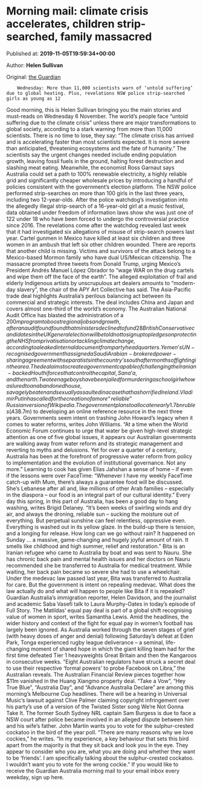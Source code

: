 
# Morning mail: climate crisis accelerates, children strip-searched, family massacred

Published at: **2019-11-05T19:59:34+00:00**

Author: **Helen Sullivan**

Original: [the Guardian](https://www.theguardian.com/australia-news/2019/nov/06/morning-mail-climate-crisis-accelerates-children-strip-searched-family-massacred)


        Wednesday: More than 11,000 scientists warn of ‘untold suffering’ due to global heating. Plus, revelations NSW police strip-searched girls as young as 12
      
Good morning, this is Helen Sullivan bringing you the main stories and must-reads on Wednesday 6 November.
The world’s people face “untold suffering due to the climate crisis” unless there are major transformations to global society, according to a stark warning from more than 11,000 scientists. There is no time to lose, they say: “The climate crisis has arrived and is accelerating faster than most scientists expected. It is more severe than anticipated, threatening ecosystems and the fate of humanity.” The scientists say the urgent changes needed include ending population growth, leaving fossil fuels in the ground, halting forest destruction and slashing meat eating. Meanwhile, the economist Ross Garnaut says Australia could set a path to 100% renewable electricity, a highly reliable grid and significantly cheaper wholesale prices by introducing a handful of policies consistent with the government’s election platform.
The NSW police performed strip-searches on more than 100 girls in the last three years, including two 12-year-olds. After the police watchdog’s investigation into the allegedly illegal strip-search of a 16-year-old girl at a music festival, data obtained under freedom of information laws show she was just one of 122 under 18 who have been forced to undergo the controversial practice since 2016. The revelations come after the watchdog revealed last week that it had investigated six allegations of misuse of strip-search powers last year.
Cartel gunmen in Mexico have killed at least six children and three women in an ambush that left six other children wounded. There are reports that another child is missing. Victims and survivors of the attack belong to a Mexico-based Mormon family who have dual US/Mexican citizenship. The massacre prompted three tweets from Donald Trump, urging Mexico’s President Andrés Manuel López Obrador to “wage WAR on the drug cartels and wipe them off the face of the earth”.
The alleged exploitation of frail and elderly Indigenous artists by unscrupulous art dealers amounts to “modern-day slavery”, the chair of the APY Art Collective has said.
The Asia-Pacific trade deal highlights Australia’s perilous balancing act between its commercial and strategic interests. The deal includes China and Japan and covers almost one-third of the world’s economy.
The Australian National Audit Office has blasted the administration of a $200m program to boost regional jobs and growth, after an audit found found that ministers declined to fund 28% of grants recommended by officials, and approved 17% that had not been recommended to them.
British Conservative candidates in the UK general election will be told not to sign up to pledges on protecting the NHS from privatisation or tackling climate change, according to a leaked internal document from party headquarters.
Yemen’s UN-recognised government has signed a Saudi Arabian-brokered power-sharing agreement with separatists in the country’s south after months of fighting in the area. The deal aims to create a government capable of challenging the Iranian-backed Houthi forces that control the capital, Sana’a, and the north.
Two teenage boys have been jailed for murdering a schoolgirl who was lured to an abandoned house, savagely beaten and sexually assaulted in a case that has horrified Ireland.
Vladimir Putin has called for the creation of a more “reliable” Russian version of Wikipedia. The government plans to allocate nearly 1.7bn rubles (A$38.7m) to developing an online reference resource in the next three years.
Governments seem intent on trashing John Howard’s legacy when it comes to water reforms, writes John Williams. “At a time when the World Economic Forum continues to urge that water be given high-level strategic attention as one of five global issues, it appears our Australian governments are walking away from water reform and its strategic management and reverting to myths and delusions. Yet for over a quarter of a century, Australia has been at the forefront of progressive water reform from policy to implementation and the evolution of institutional governance. Not any more.”
Learning to cook has given Elias Jahshan a sense of home – if even if the lessons were over FaceTime: “Whenever I have my weekly FaceTime catch-up with Mum, there’s always a guarantee food will be discussed. She’s Lebanese after all and, like millions of other Arab families – especially in the diaspora – our food is an integral part of our cultural identity.”
Every day this spring, in this part of Australia, has been a good day to hang washing, writes Brigid Delaney. “It’s been weeks of swirling winds and dry air, and always the droning, reliable sun – sucking the moisture out of everything. But perpetual sunshine can feel relentless, oppressive even. Everything is washed out in its yellow glaze. In the build-up there is tension, and a longing for release. How long can we go without rain? It happened on Sunday … a massive, game-changing and hugely joyful amount of rain. It smells like childhood and high summer, relief and restoration.”
Bita is an Iranian refugee who came to Australia by boat and was sent to Nauru. She has chronic back pain and mental health issues and her doctors on Nauru recommended she be transferred to Australia for medical treatment. While waiting, her back pain became so severe she had to use a wheelchair. Under the medevac law passed last year, Bita was transferred to Australia for care. But the government is intent on repealing medevac. What does the law actually do and what will happen to people like Bita if it is repealed? Guardian Australia’s immigration reporter, Helen Davidson, and the journalist and academic Saba Vasefi talk to Laura Murphy-Oates in today’s episode of Full Story.
The Matildas’ equal pay deal is part of a global shift recognising value of women in sport, writes Samantha Lewis. Amid the headlines, the wider history and context of the fight for equal pay in women’s football has largely been ignored.
As Australia worked through the seven stages of grief (with heavy doses of anger and denial) following Saturday’s defeat at Eden Park, Tonga experienced rugby league deliverance – a seminal, life-changing moment of shared hope in which the giant killing team had for the first time defeated Tier 1 heavyweights Great Britain and then the Kangaroos in consecutive weeks.
“Eight Australian regulators have struck a secret deal to use their respective ‘formal powers’ to probe Facebook on Libra,” the Australian reveals. The Australian Financial Review pieces together how $11m vanished in the Huang Xiangmo property deal. “Take a Vow”, “Hey True Blue”, “Australia Day”, and “Advance Australia Declare” are among this morning’s Melbourne Cup headlines.
There will be a hearing in Universal Music’s lawsuit against Clive Palmer claiming copyright infringement over his party’s use of a version of the Twisted Sister song We’re Not Gonna Take It.
The former South Sydney NRL captain Sam Burgess is due to face a NSW court after police became involved in an alleged dispute between him and his wife’s father.
John Martin wants you to vote for the sulphur-crested cockatoo in the bird of the year poll. “There are many reasons why we love cockies,” he writes. “In my experience, a key behaviour that sets this bird apart from the majority is that they sit back and look you in the eye. They appear to consider who you are, what you are doing and whether they want to be ‘friends’. I am specifically talking about the sulphur-crested cockatoo. I wouldn’t want you to vote for the wrong cockie.”
If you would like to receive the Guardian Australia morning mail to your email inbox every weekday, sign up here.
